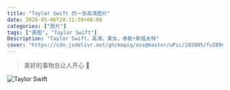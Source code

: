 ```yaml
---
title: "Taylor Swift 的一张高清图片"
date: 2020-05-06T20:11:59+08:00
categories: ["图片"]
tags: ["美图", "Taylor Swift"]
Description: "Taylor Swift，高清，美女，泰勒•斯威夫特"
cover: "https://cdn.jsdelivr.net/gh/mopig/oss@master/uPic/202005/fuIB9n.jpg"
---
```

> 美好的事物总让人开心 🌉

![Taylor Swift](https://cdn.jsdelivr.net/gh/mopig/oss@master/uPic/202005/fuIB9n.jpg)
